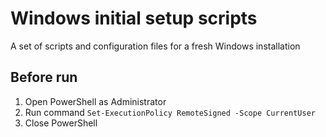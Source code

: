# Windows initial setup scripts

A set of scripts and configuration files for a fresh Windows installation

## Before run

1. Open PowerShell as Administrator
2. Run command `Set-ExecutionPolicy RemoteSigned -Scope CurrentUser`
3. Close PowerShell
